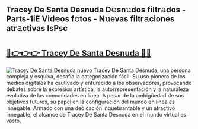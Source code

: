 ## Tracey De Santa Desnuda D𝚎sn𝚞dos filtr𝚊dos - Parts-1iE Vid𝚎os f𝚘tos - N𝚞evas filtr𝚊ciones atr𝚊ctivas IsPsc

# <h2><a href="http://mbcx2k.tromn.icu/?c=Tracey+De+Santa+Desnuda">🔗👉👉👉 Tracey De Santa Desnuda 🔗🔗</a></h2>

[![Tracey De Santa Desnuda nuevo](https://i.imgur.com/pEAQMta.gif)](http://mbcx2k.tromn.icu/?c=Tracey+De+Santa+Desnuda)
Tracey De Santa Desnuda, una persona compleja y esquiva, desafía la categorización fácil. Su uso pionero de los medios digitales ha cautivado y enfurecido a los observadores, provocando debates sobre la expresión artística, la autorrepresentación y la naturaleza evolutiva de las comunidades en línea. A pesar de la ambigüedad de sus objetivos futuros, su papel en la configuración del mundo en línea es innegable. Armado con una dedicación inquebrantable y un atractivo innegable, el alcance de Tracey De Santa Desnuda en el mundo virtual es vasto.
